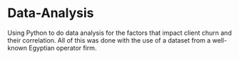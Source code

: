 # Data-Analysis
Using Python to do data analysis for the factors that impact client churn and their correlation. All of this was done with the use of a dataset from a well-known Egyptian operator firm.
